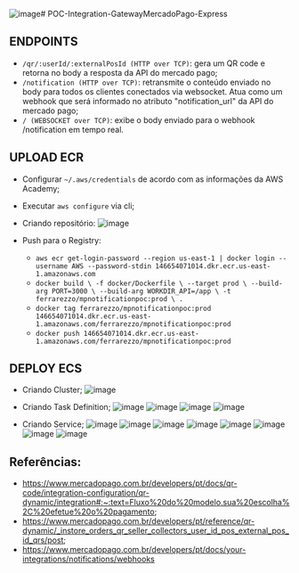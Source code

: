 ![image](https://github.com/user-attachments/assets/ed076210-e700-4587-b03c-a2e3793caacd)# POC-Integration-GatewayMercadoPago-Express

## ENDPOINTS
- ``/qr/:userId/:externalPosId (HTTP over TCP)``: gera um QR code e retorna no body a resposta da API do mercado pago;
- ``/notification (HTTP over TCP)``: retransmite o conteúdo enviado no body para todos os clientes conectados via websocket. Atua como um webhook que será informado no atributo "notification_url" da API do mercado pago;
- ``/ (WEBSOCKET over TCP)``: exibe o body enviado para o webhook /notification em tempo real.

## UPLOAD ECR

- Configurar ``~/.aws/credentials`` de acordo com as informações da AWS Academy;
  
- Executar ``aws configure`` via cli;

- Criando repositório:
![image](https://github.com/user-attachments/assets/a1d36968-4a22-49c5-94e4-9c7cd61923f7)

- Push para o Registry:
  - ``aws ecr get-login-password --region us-east-1 | docker login --username AWS --password-stdin 146654071014.dkr.ecr.us-east-1.amazonaws.com``
  - ``docker build \
    -f docker/Dockerfile \
    --target prod \
    --build-arg PORT=3000 \
    --build-arg WORKDIR_API=/app \
    -t ferrarezzo/mpnotificationpoc:prod \
    .``
  - ``docker tag ferrarezzo/mpnotificationpoc:prod 146654071014.dkr.ecr.us-east-1.amazonaws.com/ferrarezzo/mpnotificationpoc:prod``
  - ``docker push 146654071014.dkr.ecr.us-east-1.amazonaws.com/ferrarezzo/mpnotificationpoc:prod``

## DEPLOY ECS

- Criando Cluster;
![image](https://github.com/user-attachments/assets/89affab0-e644-4668-bceb-f1f887ac13f7)

- Criando Task Definition;
![image](https://github.com/user-attachments/assets/8163a332-6b20-48cf-81bb-a238b890c7d6)
![image](https://github.com/user-attachments/assets/2a7acb01-9520-489e-a9a1-f18d55b5d7a4)
![image](https://github.com/user-attachments/assets/a489e9d9-ad2c-4181-bac9-f2f2fa27d8b7)
![image](https://github.com/user-attachments/assets/0860c671-5557-4e33-b172-cc64c8275b0c)

- Criando Service;
![image](https://github.com/user-attachments/assets/ef8c7d31-3a98-4464-9ac0-da7c4ca5daaa)
![image](https://github.com/user-attachments/assets/06146bbb-49c1-4cae-bfea-7abbd0d18340)
![image](https://github.com/user-attachments/assets/c85b760e-f657-41c3-a47d-63b47e944e60)
![image](https://github.com/user-attachments/assets/189e2a2a-1bf8-4be1-a0c5-9694d7c6fa07)
![image](https://github.com/user-attachments/assets/da6cf81c-99c6-4e72-ab73-c61b9f78f888)
![image](https://github.com/user-attachments/assets/5e173c70-168e-46b4-bcc8-aaab4ee68bec)
![image](https://github.com/user-attachments/assets/900bbff3-2ed5-466d-920d-f7439e364577)
![image](https://github.com/user-attachments/assets/91d8d471-f6a0-4bd8-8373-f7caee6307f9)


## Referências:
- https://www.mercadopago.com.br/developers/pt/docs/qr-code/integration-configuration/qr-dynamic/integration#:~:text=Fluxo%20do%20modelo,sua%20escolha%2C%20efetue%20o%20pagamento;
- https://www.mercadopago.com.br/developers/pt/reference/qr-dynamic/_instore_orders_qr_seller_collectors_user_id_pos_external_pos_id_qrs/post;
- https://www.mercadopago.com.br/developers/pt/docs/your-integrations/notifications/webhooks
